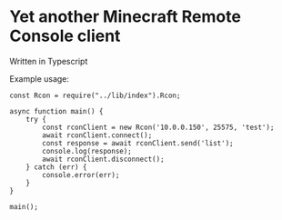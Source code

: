 # Yet another Minecraft Remote Console client

Written in Typescript

Example usage:

```
const Rcon = require("../lib/index").Rcon;

async function main() {
    try {
        const rconClient = new Rcon('10.0.0.150', 25575, 'test');
        await rconClient.connect();
        const response = await rconClient.send('list');
        console.log(response);
        await rconClient.disconnect();
    } catch (err) {
        console.error(err);
    }
}

main();

```
